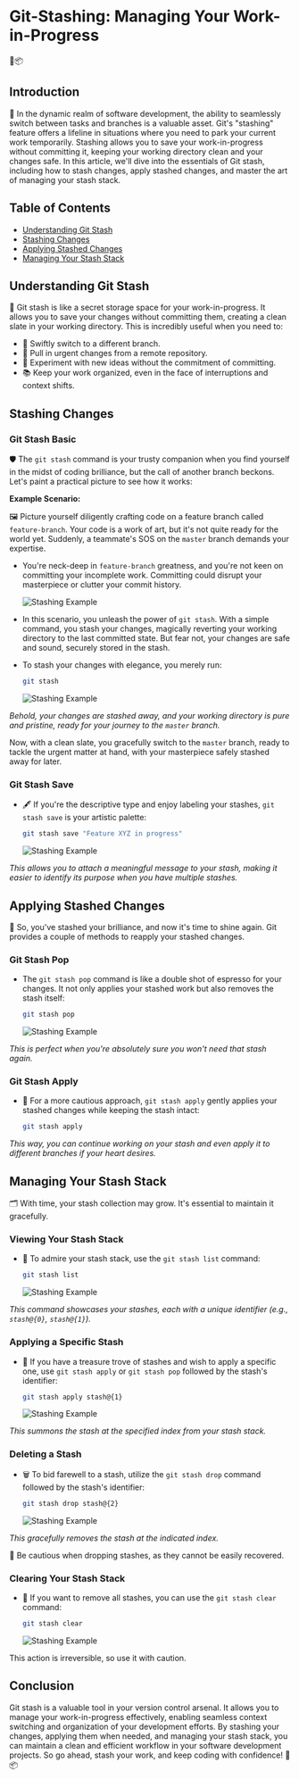 


# Git-Stashing: Managing Your Work-in-Progress

🚀📦

## Introduction

🌟 In the dynamic realm of software development, the ability to seamlessly switch between tasks and branches is a valuable asset. Git's "stashing" feature offers a lifeline in situations where you need to park your current work temporarily. Stashing allows you to save your work-in-progress without committing it, keeping your working directory clean and your changes safe. In this article, we'll dive into the essentials of Git stash, including how to stash changes, apply stashed changes, and master the art of managing your stash stack.

## Table of Contents

- [Understanding Git Stash](#understanding-git-stash)
- [Stashing Changes](#stashing-changes)
- [Applying Stashed Changes](#applying-stashed-changes)
- [Managing Your Stash Stack](#managing-your-stash-stack)

## Understanding Git Stash

🎯 Git stash is like a secret storage space for your work-in-progress. It allows you to save your changes without committing them, creating a clean slate in your working directory. This is incredibly useful when you need to:

- 🚀 Swiftly switch to a different branch.
- 🔄 Pull in urgent changes from a remote repository.
- 🧪 Experiment with new ideas without the commitment of committing.
- 📚 Keep your work organized, even in the face of interruptions and context shifts.

## Stashing Changes

### Git Stash Basic

🛡️ The `git stash` command is your trusty companion when you find yourself in the midst of coding brilliance, but the call of another branch beckons. Let's paint a practical picture to see how it works:

**Example Scenario:**

🖼️ Picture yourself diligently crafting code on a feature branch called `feature-branch`. Your code is a work of art, but it's not quite ready for the world yet. Suddenly, a teammate's SOS on the `master` branch demands your expertise.

- You're neck-deep in `feature-branch` greatness, and you're not keen on committing your incomplete work. Committing could disrupt your masterpiece or clutter your commit history.

    ![Stashing Example](./Assets/s1.png)

- In this scenario, you unleash the power of `git stash`. With a simple command, you stash your changes, magically reverting your working directory to the last committed state. But fear not, your changes are safe and sound, securely stored in the stash.

- To stash your changes with elegance, you merely run:

    ```bash
    git stash
    ```

   

    ![Stashing Example](./Assets/s3.png)

*Behold, your changes are stashed away, and your working directory is pure and pristine, ready for your journey to the `master` branch.*

Now, with a clean slate, you gracefully switch to the `master` branch, ready to tackle the urgent matter at hand, with your masterpiece safely stashed away for later.

### Git Stash Save

- 🖋️ If you're the descriptive type and enjoy labeling your stashes, `git stash save` is your artistic palette:

    ```bash
    git stash save "Feature XYZ in progress"
    ```
    ![Stashing Example](./Assets/s4.png)

*This allows you to attach a meaningful message to your stash, making it easier to identify its purpose when you have multiple stashes.*

## Applying Stashed Changes

🌈 So, you've stashed your brilliance, and now it's time to shine again. Git provides a couple of methods to reapply your stashed changes.

### Git Stash Pop

-  The `git stash pop` command is like a double shot of espresso for your changes. It not only applies your stashed work but also removes the stash itself:

    ```bash
    git stash pop
    ```
    ![Stashing Example](./Assets/s7.png)

*This is perfect when you're absolutely sure you won't need that stash again.*

### Git Stash Apply

- 🧘 For a more cautious approach, `git stash apply` gently applies your stashed changes while keeping the stash intact:

    ```bash
    git stash apply
    ```

*This way, you can continue working on your stash and even apply it to different branches if your heart desires.*

## Managing Your Stash Stack

🗂️ With time, your stash collection may grow. It's essential to maintain it gracefully.

### Viewing Your Stash Stack

- 📜 To admire your stash stack, use the `git stash list` command:

    ```bash
    git stash list
    ```
    ![Stashing Example](./Assets/s5.png)

*This command showcases your stashes, each with a unique identifier (e.g., `stash@{0}`, `stash@{1}`).*

### Applying a Specific Stash

- 🌟 If you have a treasure trove of stashes and wish to apply a specific one, use `git stash apply` or `git stash pop` followed by the stash's identifier:

    ```bash
    git stash apply stash@{1}
    ```
    ![Stashing Example](./Assets/s6.png)

*This summons the stash at the specified index from your stash stack.*

### Deleting a Stash

- 🗑️ To bid farewell to a stash, utilize the `git stash drop` command followed by the stash's identifier:

    ```bash
    git stash drop stash@{2}
    ```
    ![Stashing Example](./Assets/s8.png)

*This gracefully removes the stash at the indicated index.*

🚨 Be cautious when dropping stashes, as they cannot be easily recovered.

### Clearing Your Stash Stack

- 🧹 If you want to remove all stashes, you can use the `git stash clear` command:

    ```bash
    git stash clear
    ```
    ![Stashing Example](./Assets/s9.png)

This action is irreversible, so use it with caution.

## Conclusion

Git stash is a valuable tool in your version control arsenal. It allows you to manage your work-in-progress effectively, enabling seamless context switching and organization of your development efforts. By stashing your changes, applying them when needed, and managing your stash stack, you can maintain a clean and efficient workflow in your software development projects. So go ahead, stash your work, and keep coding with confidence! 🚀📦